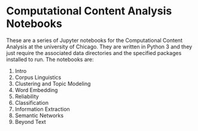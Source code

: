 # Computational Content Analysis Notebooks

These are a series of Jupyter notebooks for the Computational Content Analysis at the university of Chicago. They are  written in Python 3 and they just require the associated data directories and the specified packages installed to run. The notebooks are:

1. Intro
2. Corpus Linguistics
3. Clustering and Topic Modeling
4. Word Embedding
5. Reliability
6. Classification
7. Information Extraction
8. Semantic Networks
9. Beyond Text
